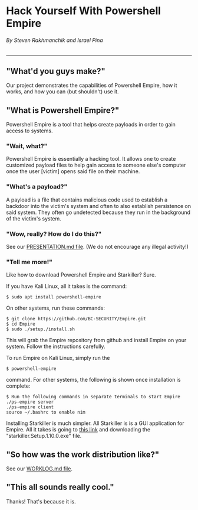 # Hack Yourself With Powershell Empire

###### By Steven Rakhmanchik and Israel Pina
---
## "What'd you guys make?"

Our project demonstrates the capabilities of Powershell Empire, how it works, and how you can (but shouldn't) use it.

## "What is Powershell Empire?"

Powershell Empire is a tool that helps create payloads in order to gain access to systems.

### "Wait, what?"

Powershell Empire is essentially a hacking tool. It allows one to create customized payload files to help gain access to someone else's computer once the user [victim] opens said file on their machine. 

### "What's a payload?"

A payload is a file that contains malicious code used to establish a backdoor into the victim's system and often to also establish persistence on said system. They often go undetected because they run in the background of the victim's system.

### "Wow, really? How do I do this?"

See our [PRESENTATION.md file](https://github.com/israelpina004/final_project_empirekillers/blob/master/presentation.md). (We do not encourage any illegal activity!)

### "Tell me more!"

Like how to download Powershell Empire and Starkiller? Sure.

If you have Kali Linux, all it takes is the command:

	$ sudo apt install powershell-empire

On other systems, run these commands:

	$ git clone https://github.com/BC-SECURITY/Empire.git
	$ cd Empire
	$ sudo ./setup./install.sh

This will grab the Empire repository from github and install Empire on your system. Follow the instructions carefully.

To run Empire on Kali Linux, simply run the 
	
	$ powershell-empire

command. For other systems, the following is shown once installation is complete:

	$ Run the following commands in separate terminals to start Empire
	./ps-empire server
	./ps-empire client
	source ~/.bashrc to enable nim

Installing Starkiller is much simpler. All Starkiller is is a GUI application for Empire. All it takes is going to [this link](https://github.com/BC-SECURITY/Starkiller/releases) and downloading the "starkiller.Setup.1.10.0.exe" file.

## "So how was the work distribution like?"

See our [WORKLOG.md file](https://github.com/israelpina004/final_project_empirekillers/blob/master/WORKLOG.md).

## "This all sounds really cool."

Thanks! That's because it is.
